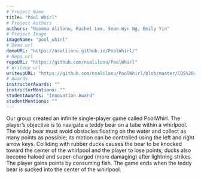 ```yaml
---
# Project Name
title: "Pool Whirl"
# Project Authors
authors: "Nsomma Alilonu, Rachel Lee, Sean-Wyn Ng, Emily Yin"
# Project Image
imageName: "pool_whirl"
# Demo url
demoURL: "https://nsalilonu.github.io/PoolWhirl/"
# Repo url
repoURL: "https://github.com/nsalilonu/PoolWhirl"
# Writeup url
writeupURL: "https://github.com/nsalilonu/PoolWhirl/blob/master/COS%20426%20Final%20Report.pdf"
# Awards
instructorAwards: ""
instructorMentions: ""
studentAwards: "Innovation Award"
studentMentions: ""
---
```

Our group created an infinite single-player game called PoolWhirl. The player’s objective is to navigate a teddy bear on a tube within a whirlpool. The teddy bear must avoid obstacles floating on the water and collect as many points as possible; its motion can be controlled using the left and right arrow keys. Colliding with rubber ducks causes the bear to be knocked toward the center of the whirlpool and the player to lose points; ducks also become haloed and super-charged (more damaging) after lightning strikes. The player gains points by consuming fish. The game ends when the teddy bear is sucked into the center of the whirlpool.

